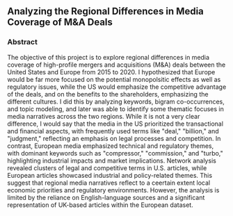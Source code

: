 ##  Analyzing the Regional Differences in Media Coverage of M&A Deals
### Abstract

The objective of this project is to explore regional differences in media coverage of high-profile mergers and acquisitions (M&A) deals between the United States and Europe from 2015 to 2020. I hypothesized that Europe would be far more focused on the potential monopolsitic effects as well as regulatory issues, while the US would emphasize the competitive advantage of the deals, and on the benefits to the shareholders, emphasizing the different cultures. I did this by analyzing keywords, bigram co-occurrences, and topic modeling, and later was able to identify some thematic focuses in media narratives across the two regions. While it is not a very clear difference, I would say that the media in the US prioritized the transactional and financial aspects, with frequently used terms like "deal," "billion," and "judgment," reflecting an emphasis on legal processes and competition. In contrast, European media emphasized technical and regulatory themes, with dominant keywords such as "compressor," "commission," and "turbo," highlighting industrial impacts and market implications. Network analysis revealed clusters of legal and competitive terms in U.S. articles, while European articles showcased industrial and policy-related themes. This suggest that regional media narratives reflect to a ceertain extent local economic priorities and regulatory environments. However, the analysis is limited by the reliance on English-language sources and a significant representation of UK-based articles within the European dataset.
